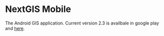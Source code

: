 NextGIS Mobile
==============

The Android GIS application. Current version 2.3 is availbale in google play and [here](https://github.com/nextgis/android_gisapp/releases/tag/v2.3).
